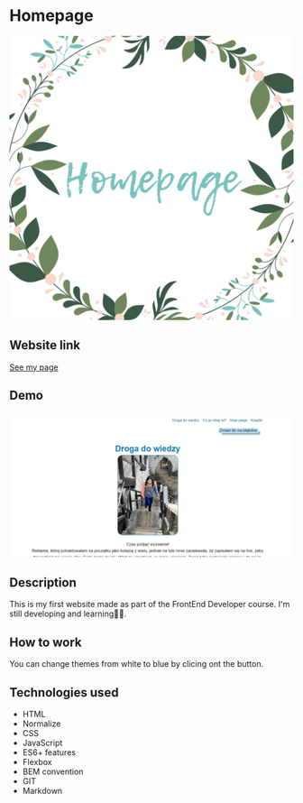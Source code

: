 # Homepage
![Homepage](image/homepage.png)
## Website link
[See my page]( https://karolcia333.github.io/Homepage/)
## Demo
![Homepage GIF](image/videoHomepage.gif)
## Description
This is my first website made as part of the FrontEnd Developer course. I'm still developing and learning👩‍💻. 
## How to work
You can change themes from white to blue by clicing ont the button.
## Technologies used
- HTML
- Normalize
- CSS
- JavaScript
- ES6+ features
- Flexbox
- BEM convention
- GIT
- Markdown
